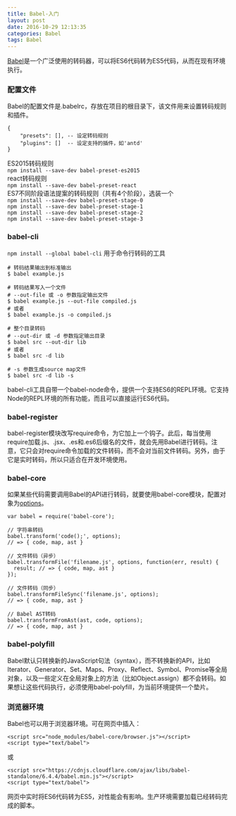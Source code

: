 ```yaml
---
title: Babel-入门
layout: post
date: 2016-10-29 12:13:35
categories: Babel
tags: Babel
---
```


[Babel](https://babeljs.io/)是一个广泛使用的转码器，可以将ES6代码转为ES5代码，从而在现有环境执行。

### 配置文件

Babel的配置文件是.babelrc，存放在项目的根目录下，该文件用来设置转码规则和插件。
```
{
    "presets": [], -- 设定转码规则
    "plugins": []  -- 设定支持的插件，如'antd'
}
```
ES2015转码规则  
`npm install --save-dev babel-preset-es2015`  
react转码规则  
`npm install --save-dev babel-preset-react`  
ES7不同阶段语法提案的转码规则（共有4个阶段），选装一个  
`npm install --save-dev babel-preset-stage-0`  
`npm install --save-dev babel-preset-stage-1`  
`npm install --save-dev babel-preset-stage-2`  
`npm install --save-dev babel-preset-stage-3`  

### babel-cli

`npm install --global babel-cli` 用于命令行转码的工具

```
# 转码结果输出到标准输出
$ babel example.js

# 转码结果写入一个文件
# --out-file 或 -o 参数指定输出文件
$ babel example.js --out-file compiled.js
# 或者
$ babel example.js -o compiled.js

# 整个目录转码
# --out-dir 或 -d 参数指定输出目录
$ babel src --out-dir lib
# 或者
$ babel src -d lib

# -s 参数生成source map文件
$ babel src -d lib -s
```

babel-cli工具自带一个babel-node命令，提供一个支持ES6的REPL环境。它支持Node的REPL环境的所有功能，而且可以直接运行ES6代码。

### babel-register

babel-register模块改写require命令，为它加上一个钩子。此后，每当使用require加载.js、.jsx、.es和.es6后缀名的文件，就会先用Babel进行转码。注意，它只会对require命令加载的文件转码，而不会对当前文件转码。另外，由于它是实时转码，所以只适合在开发环境使用。

### babel-core

如果某些代码需要调用Babel的API进行转码，就要使用babel-core模块，配置对象为[options](http://babeljs.io/docs/usage/options/)。
```
var babel = require('babel-core');

// 字符串转码
babel.transform('code();', options);
// => { code, map, ast }

// 文件转码（异步）
babel.transformFile('filename.js', options, function(err, result) {
  result; // => { code, map, ast }
});

// 文件转码（同步）
babel.transformFileSync('filename.js', options);
// => { code, map, ast }

// Babel AST转码
babel.transformFromAst(ast, code, options);
// => { code, map, ast }
```

### babel-polyfill

Babel默认只转换新的JavaScript句法（syntax），而不转换新的API，比如Iterator、Generator、Set、Maps、Proxy、Reflect、Symbol、Promise等全局对象，以及一些定义在全局对象上的方法（比如Object.assign）都不会转码。如果想让这些代码执行，必须使用babel-polyfill，为当前环境提供一个垫片。

### 浏览器环境

Babel也可以用于浏览器环境。可在网页中插入：
```
<script src="node_modules/babel-core/browser.js"></script>
<script type="text/babel">
```
或
```
<script src="https://cdnjs.cloudflare.com/ajax/libs/babel-standalone/6.4.4/babel.min.js"></script>
<script type="text/babel">
```

网页中实时将ES6代码转为ES5，对性能会有影响。生产环境需要加载已经转码完成的脚本。